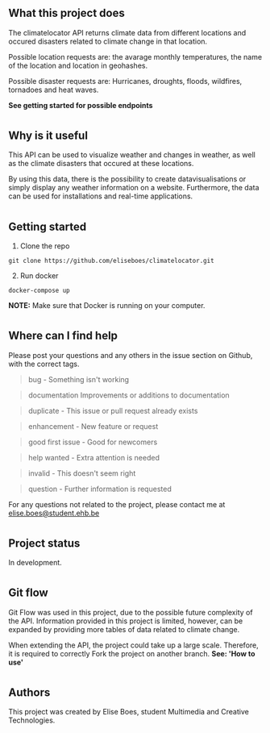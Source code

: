 ## **What this project does**
The climatelocator API returns climate data from different locations and occured disasters related to climate change in that location.

Possible location requests are: the avarage monthly temperatures, the name of the location and location in geohashes.

Possible disaster requests are: Hurricanes, droughts, floods, wildfires, tornadoes and heat waves.

**See getting started for possible endpoints**
#
## **Why is it useful**
This API can be used to visualize weather and changes in weather, as well as the climate disasters that occured at these locations.

By using this data, there is the possibility to create datavisualisations or simply display any weather information on a website. Furthermore, the data can be used for installations and real-time applications. 
#
## **Getting started**

1. Clone the repo
```
git clone https://github.com/eliseboes/climatelocator.git
```
2. Run docker
```
docker-compose up
```
**NOTE:** Make sure that Docker is running on your computer.
#
## **Where can I find help**
Please post your questions and any others in the issue section on Github, with the correct tags.

>bug - Something isn't working

>documentation  Improvements or additions to documentation

>duplicate - This issue or pull request already exists

>enhancement - New feature or request

>good first issue - Good for newcomers

>help wanted - Extra attention is needed

>invalid - This doesn't seem right

>question - Further information is requested

For any questions not related to the project, please contact me at elise.boes@student.ehb.be
#

## **Project status**
In development.

#

## **Git flow**
Git Flow was used in this project, due to the possible future complexity of the API. Information provided in this project is limited, however, can be expanded by providing more tables of data related to climate change.

When extending the API, the project could take up a large scale. Therefore, it is required to correctly Fork the project on another branch. 
**See: 'How to use'**
#
## **Authors**
This project was created by Elise Boes, student Multimedia and Creative Technologies.